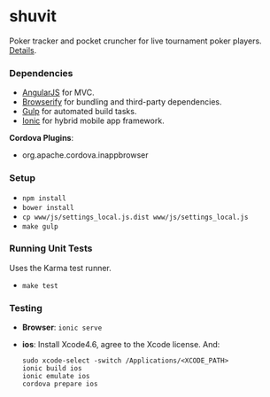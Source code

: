 shuvit
======

Poker tracker and pocket cruncher for live tournament poker players.
[Details](http://ngokevin.com/blog/poker19/).

### Dependencies

- [AngularJS](http://angularjs.org) for MVC.
- [Browserify](http://browserify.org/) for bundling and third-party
  dependencies.
- [Gulp](http://gulpjs.com) for automated build tasks.
- [Ionic](http://ionicframework.com) for hybrid mobile app framework.

**Cordova Plugins**:

- org.apache.cordova.inappbrowser

### Setup

- ```npm install```
- ```bower install```
- ```cp www/js/settings_local.js.dist www/js/settings_local.js```
- ```make gulp```

### Running Unit Tests

Uses the Karma test runner.

- ```make test```

### Testing

- **Browser**: ```ionic serve```
- **ios**: Install Xcode4.6, agree to the Xcode license. And:

    ```
    sudo xcode-select -switch /Applications/<XCODE_PATH>
    ionic build ios
    ionic emulate ios
    cordova prepare ios
    ```
